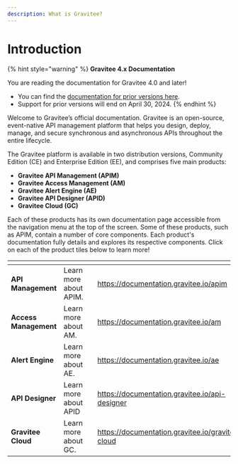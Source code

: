 ```yaml
---
description: What is Gravitee?
---
```


# Introduction

{% hint style="warning" %}
**Gravitee 4.x Documentation**

You are reading the documentation for Gravitee 4.0 and later!

* You can find the [documentation for prior versions here](https://docs.gravitee.io/).
* Support for prior versions will end on April 30, 2024.
{% endhint %}

Welcome to Gravitee’s official documentation. Gravitee is an open-source, event-native API management platform that helps you design, deploy, manage, and secure synchronous and asynchronous APIs throughout the entire lifecycle.

The Gravitee platform is available in two distribution versions, Community Edition (CE) and Enterprise Edition (EE), and comprises five main products:

* **Gravitee API Management (APIM)**
* **Gravitee Access Management (AM)**
* **Gravitee Alert Engine (AE)**
* **Gravitee API Designer (APID)**
* **Gravitee Cloud (GC)**

Each of these products has its own documentation page accessible from the navigation menu at the top of the screen. Some of these products, such as APIM, contain a number of core components. Each product's documentation fully details and explores its respective components. Click on each of the product tiles below to learn more!

<table data-view="cards"><thead><tr><th></th><th></th><th></th><th data-hidden data-card-target data-type="content-ref"></th></tr></thead><tbody><tr><td><strong>API Management</strong></td><td>Learn more about APIM.</td><td></td><td><a href="https://documentation.gravitee.io/apim">https://documentation.gravitee.io/apim</a></td></tr><tr><td><strong>Access Management</strong></td><td>Learn more about AM.</td><td></td><td><a href="https://documentation.gravitee.io/am">https://documentation.gravitee.io/am</a></td></tr><tr><td><strong>Alert Engine</strong></td><td>Learn more about AE. </td><td></td><td><a href="https://documentation.gravitee.io/ae">https://documentation.gravitee.io/ae</a></td></tr><tr><td><strong>API Designer</strong></td><td>Learn more about APID</td><td></td><td><a href="https://documentation.gravitee.io/api-designer">https://documentation.gravitee.io/api-designer</a></td></tr><tr><td><strong>Gravitee Cloud</strong></td><td>Learn more about GC.</td><td></td><td><a href="https://documentation.gravitee.io/gravitee-cloud">https://documentation.gravitee.io/gravitee-cloud</a></td></tr></tbody></table>
